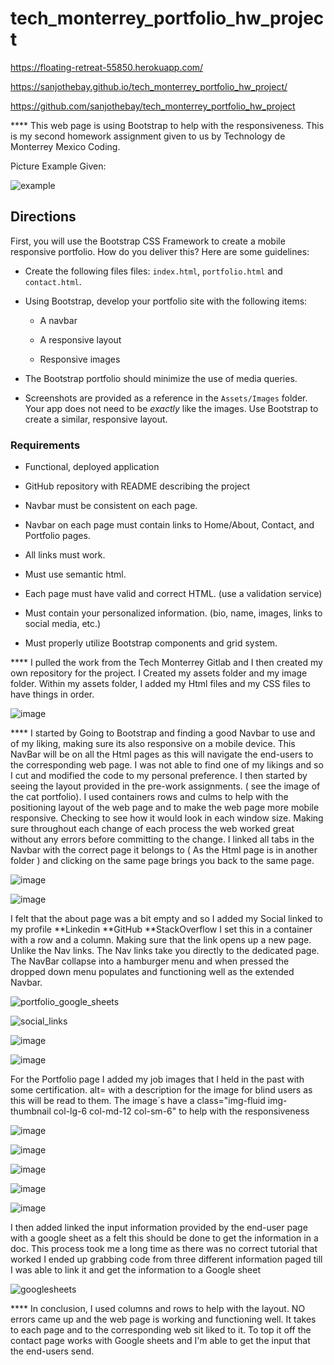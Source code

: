 # tech_monterrey_portfolio_hw_project

https://floating-retreat-55850.herokuapp.com/

https://sanjothebay.github.io/tech_monterrey_portfolio_hw_project/


https://github.com/sanjothebay/tech_monterrey_portfolio_hw_project


****  This web page is using Bootstrap to help with the responsiveness. 
This is my second homework assignment given to us by Technology de Monterrey Mexico Coding. 


Picture Example Given:


![example](https://user-images.githubusercontent.com/67298961/95285808-4c31a200-0827-11eb-9dfd-61d6a0f8786b.JPG)



## Directions

First, you will use the Bootstrap CSS Framework to create a mobile responsive portfolio. How do you deliver this? Here are some guidelines:

* Create the following files files: `index.html`, `portfolio.html` and `contact.html`.

* Using Bootstrap, develop your portfolio site with the following items:

   * A navbar

   * A responsive layout

   * Responsive images

* The Bootstrap portfolio should minimize the use of media queries.

* Screenshots are provided as a reference in the `Assets/Images` folder. Your app does not need to be _exactly_ like the images. Use Bootstrap to create a similar, responsive 
layout.

### Requirements

* Functional, deployed application

* GitHub repository with README describing the project

* Navbar must be consistent on each page.

* Navbar on each page must contain links to Home/About, Contact, and Portfolio pages.

* All links must work.

* Must use semantic html.

* Each page must have valid and correct HTML. (use a validation service)

* Must contain your personalized information. (bio, name, images, links to social media, etc.)

* Must properly utilize Bootstrap components and grid system.



**** I pulled the work from the Tech Monterrey Gitlab and I then created my own repository for the project. I Created my assets folder and my image folder. 
Within my assets folder, I added my Html files and my CSS files to have things in order. 


![image](https://user-images.githubusercontent.com/67298961/95398146-aa639100-08ca-11eb-9ece-d8c9b017dec4.png)



 ****  I started by Going to Bootstrap and finding a good Navbar to use and of my liking, making sure its also responsive on a mobile device. This NavBar will be on all the Html pages as this will navigate the end-users to the corresponding web page. I was not able to find one of my likings and so I cut and modified the code to my personal preference. 
I then started by seeing the layout provided in the pre-work assignments. ( see the image of the cat portfolio).
I used containers rows and culms to help with the positioning layout of the web page and to make the web page more mobile responsive.  Checking to see how it would look in each window size. Making sure throughout each change of each process the web worked great without any errors before committing to the change. 
I linked all tabs in the Navbar with the correct page it belongs to ( As the Html page is in another folder ) and clicking on the same page brings you back to the same page. 


![image](https://user-images.githubusercontent.com/67298961/95398677-0da1f300-08cc-11eb-9f4f-7a0301d9357f.png)



![image](https://user-images.githubusercontent.com/67298961/95398218-e0087a00-08ca-11eb-8e38-3ac91bf9ea9e.png)


I felt that the about page was a bit empty and so I added my Social linked to my profile
**Linkedin 
**GitHub
**StackOverflow
I set this in a container with a row and a column. Making sure that the link opens up a new page. 
Unlike the Nav links. The Nav links take you directly to the dedicated page. 
The NavBar collapse into a hamburger menu and when pressed the dropped down menu populates and functioning well as the extended Navbar.


![portfolio_google_sheets](https://user-images.githubusercontent.com/67298961/95285276-07593b80-0826-11eb-81cf-58aa2e76acb3.JPG)



![social_links](https://user-images.githubusercontent.com/67298961/95285308-19d37500-0826-11eb-91b0-3721c44fbb8c.JPG)



![image](https://user-images.githubusercontent.com/67298961/95398720-2c07ee80-08cc-11eb-9a5e-5bfea3d1204e.png)



![image](https://user-images.githubusercontent.com/67298961/95399386-aedd7900-08cd-11eb-9e74-a17e4e433efe.png)



For the Portfolio page I added my job images that I held in the past with some certification. 
alt= with a description for the image for blind users as this will be read to them.
The image´s have a class="img-fluid img-thumbnail col-lg-6 col-md-12 col-sm-6" to help with the responsiveness 


![image](https://user-images.githubusercontent.com/67298961/95398628-f105bb00-08cb-11eb-81cd-c6587fb46af4.png)



![image](https://user-images.githubusercontent.com/67298961/95398600-d3d0ec80-08cb-11eb-857d-e220720118f6.png)



![image](https://user-images.githubusercontent.com/67298961/95399273-6e7dfb00-08cd-11eb-8dc0-2eae32f5b875.png)





![image](https://user-images.githubusercontent.com/67298961/95398441-61600c80-08cb-11eb-8643-08cd1a68d3b7.png)



![image](https://user-images.githubusercontent.com/67298961/95398417-4beae280-08cb-11eb-8dc3-de79839b6c32.png)


I then added linked the input information provided by the end-user page with a google sheet as a felt this should be done to get the information in a doc. 
This process took me a long time as there was no correct tutorial that worked I ended up grabbing code from three different information paged till I was able to link it and get 
the information to a Google sheet


![googlesheets](https://user-images.githubusercontent.com/67298961/95285505-95cdbd00-0826-11eb-9931-a9d6737075ce.JPG)


****  In conclusion, I used columns and rows to help with the layout. NO errors came up and the web page is working and functioning well. It takes to each page and to the 
corresponding web sit liked to it. To top it off the contact page works with Google sheets and I'm able to get the input that the end-users send. 


